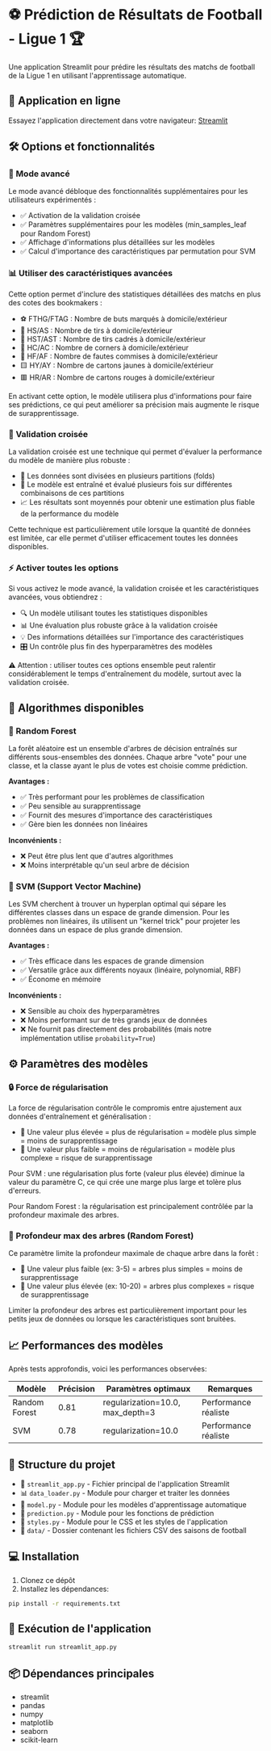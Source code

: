 # ⚽ Prédiction de Résultats de Football - Ligue 1 🏆

Une application Streamlit pour prédire les résultats des matchs de football de la Ligue 1 en utilisant l'apprentissage automatique.

## 🔗 Application en ligne

Essayez l'application directement dans votre navigateur:
[Streamlit](https://footpronosticialivecampus2025-lqq9hhuadg4fgduqqmvd75.streamlit.app/)

## 🛠️ Options et fonctionnalités

### 🚀 Mode avancé

Le mode avancé débloque des fonctionnalités supplémentaires pour les utilisateurs expérimentés :

- ✅ Activation de la validation croisée
- ✅ Paramètres supplémentaires pour les modèles (min_samples_leaf pour Random Forest)
- ✅ Affichage d'informations plus détaillées sur les modèles
- ✅ Calcul d'importance des caractéristiques par permutation pour SVM

### 📊 Utiliser des caractéristiques avancées

Cette option permet d'inclure des statistiques détaillées des matchs en plus des cotes des bookmakers :

- ⚽ FTHG/FTAG : Nombre de buts marqués à domicile/extérieur
- 🎯 HS/AS : Nombre de tirs à domicile/extérieur
- 🎯 HST/AST : Nombre de tirs cadrés à domicile/extérieur
- 🚩 HC/AC : Nombre de corners à domicile/extérieur
- 🤼 HF/AF : Nombre de fautes commises à domicile/extérieur
- 🟨 HY/AY : Nombre de cartons jaunes à domicile/extérieur
- 🟥 HR/AR : Nombre de cartons rouges à domicile/extérieur

En activant cette option, le modèle utilisera plus d'informations pour faire ses prédictions, ce qui peut améliorer sa précision mais augmente le risque de surapprentissage.

### 🔄 Validation croisée

La validation croisée est une technique qui permet d'évaluer la performance du modèle de manière plus robuste :

- 🧩 Les données sont divisées en plusieurs partitions (folds)
- 🔁 Le modèle est entraîné et évalué plusieurs fois sur différentes combinaisons de ces partitions
- 📈 Les résultats sont moyennés pour obtenir une estimation plus fiable de la performance du modèle

Cette technique est particulièrement utile lorsque la quantité de données est limitée, car elle permet d'utiliser efficacement toutes les données disponibles.

### ⚡ Activer toutes les options

Si vous activez le mode avancé, la validation croisée et les caractéristiques avancées, vous obtiendrez :

- 🔍 Un modèle utilisant toutes les statistiques disponibles
- 📊 Une évaluation plus robuste grâce à la validation croisée
- 💡 Des informations détaillées sur l'importance des caractéristiques
- 🎛️ Un contrôle plus fin des hyperparamètres des modèles

⚠️ Attention : utiliser toutes ces options ensemble peut ralentir considérablement le temps d'entraînement du modèle, surtout avec la validation croisée.

## 🧠 Algorithmes disponibles

### 🌲 Random Forest

La forêt aléatoire est un ensemble d'arbres de décision entraînés sur différents sous-ensembles des données. Chaque arbre "vote" pour une classe, et la classe ayant le plus de votes est choisie comme prédiction.

**Avantages :**

- ✅ Très performant pour les problèmes de classification
- ✅ Peu sensible au surapprentissage
- ✅ Fournit des mesures d'importance des caractéristiques
- ✅ Gère bien les données non linéaires

**Inconvénients :**

- ❌ Peut être plus lent que d'autres algorithmes
- ❌ Moins interprétable qu'un seul arbre de décision

### 🔬 SVM (Support Vector Machine)

Les SVM cherchent à trouver un hyperplan optimal qui sépare les différentes classes dans un espace de grande dimension. Pour les problèmes non linéaires, ils utilisent un "kernel trick" pour projeter les données dans un espace de plus grande dimension.

**Avantages :**

- ✅ Très efficace dans les espaces de grande dimension
- ✅ Versatile grâce aux différents noyaux (linéaire, polynomial, RBF)
- ✅ Économe en mémoire

**Inconvénients :**

- ❌ Sensible au choix des hyperparamètres
- ❌ Moins performant sur de très grands jeux de données
- ❌ Ne fournit pas directement des probabilités (mais notre implémentation utilise `probability=True`)

## ⚙️ Paramètres des modèles

### 🔒 Force de régularisation

La force de régularisation contrôle le compromis entre ajustement aux données d'entraînement et généralisation :

- 🔼 Une valeur plus élevée = plus de régularisation = modèle plus simple = moins de surapprentissage
- 🔽 Une valeur plus faible = moins de régularisation = modèle plus complexe = risque de surapprentissage

Pour SVM : une régularisation plus forte (valeur plus élevée) diminue la valeur du paramètre C, ce qui crée une marge plus large et tolère plus d'erreurs.

Pour Random Forest : la régularisation est principalement contrôlée par la profondeur maximale des arbres.

### 📏 Profondeur max des arbres (Random Forest)

Ce paramètre limite la profondeur maximale de chaque arbre dans la forêt :

- 🔽 Une valeur plus faible (ex: 3-5) = arbres plus simples = moins de surapprentissage
- 🔼 Une valeur plus élevée (ex: 10-20) = arbres plus complexes = risque de surapprentissage

Limiter la profondeur des arbres est particulièrement important pour les petits jeux de données ou lorsque les caractéristiques sont bruitées.

## 📈 Performances des modèles

Après tests approfondis, voici les performances observées:

| Modèle        | Précision | Paramètres optimaux              | Remarques            |
| ------------- | --------- | -------------------------------- | -------------------- |
| Random Forest | 0.81      | regularization=10.0, max_depth=3 | Performance réaliste |
| SVM           | 0.78      | regularization=10.0              | Performance réaliste |

## 📁 Structure du projet

- 📱 `streamlit_app.py` - Fichier principal de l'application Streamlit
- 📊 `data_loader.py` - Module pour charger et traiter les données
- 🧠 `model.py` - Module pour les modèles d'apprentissage automatique
- 🔮 `prediction.py` - Module pour les fonctions de prédiction
- 🎨 `styles.py` - Module pour le CSS et les styles de l'application
- 📂 `data/` - Dossier contenant les fichiers CSV des saisons de football

## 💻 Installation

1. Clonez ce dépôt
2. Installez les dépendances:

```bash
pip install -r requirements.txt
```

## 🚀 Exécution de l'application

```bash
streamlit run streamlit_app.py
```

## 📦 Dépendances principales

- streamlit
- pandas
- numpy
- matplotlib
- seaborn
- scikit-learn
